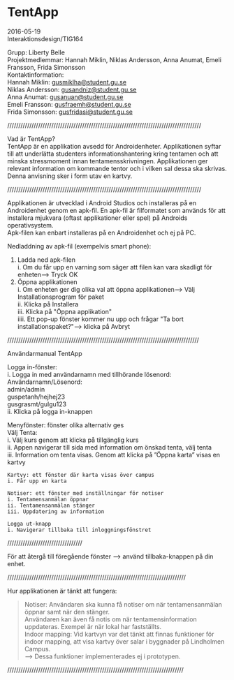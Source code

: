 # TentApp 
2016-05-19  
Interaktionsdesign/TIG164  
  
Grupp: Liberty Belle  
Projektmedlemmar: Hannah Miklin, Niklas Andersson, Anna Anumat, Emeli Fransson, Frida Simonsson  
Kontaktinformation:  
Hannah Miklin: gusmiklha@student.gu.se  
Niklas Andersson: gusandniz@student.gu.se  
Anna Anumat: gusanuan@student.gu.se     
Emeli Fransson: gusfraemh@student.gu.se     
Frida Simonsson: gusfridasi@student.gu.se    


////////////////////////////////////////////////////////////////////////////////////////  

Vad är TentApp?  
TentApp är en applikation avsedd för Androidenheter. Applikationen syftar till att underlätta studenters informationshantering kring tentamen och att minska stressmoment innan tentamensskrivningen. Applikationen ger relevant information om kommande tentor och i vilken sal dessa ska skrivas. Denna anvisning sker i form utav en kartvy.     
    
////////////////////////////////////////////////////////////////////////////////////////    
  
Applikationen är utvecklad i Android Studios och installeras på en Androidenhet genom en apk-fil. En apk-fil är filformatet som används för att installera mjukvara (oftast applikationer eller spel) på Androids operativsystem.  
Apk-filen kan enbart installeras på en Androidenhet och ej på PC.  
  
Nedladdning av apk-fil (exempelvis smart phone):  
  
1. Ladda ned apk-filen  
  i. Om du får upp en varning som säger att filen kan vara skadligt för enheten--> Tryck OK  
2. Öppna applikationen  
  i. Om enheten ger dig olika val att öppna applikationen--> Välj Installationsprogram för paket  
  ii. Klicka på Installera  
  iii. Klicka på "Öppna applikation"  
  iiii. Ett pop-up fönster kommer nu upp och frågar "Ta bort installationspaket?"--> klicka på Avbryt  
  
///////////////////////////////////////////////////////////////////////////////////////  
  
Användarmanual TentApp  
  
Logga in-fönster:  
  i. Logga in med användarnamn med tillhörande lösenord:  
	Användarnamn/Lösenord:  
	admin/admin  
	guspetanh/hejhej23  
	gusgrasmt/gulgu123  
  ii. Klicka på logga in-knappen 
  
    
Menyfönster: fönster olika alternativ ges  
    Välj Tenta:  
    i. Välj kurs genom att klicka på tillgänglig kurs  
    ii. Appen navigerar till sida med information om önskad tenta, välj tenta       
    iii. Information om tenta visas. Genom att klicka på ”Öppna karta” visas en kartvy  
  
    Kartvy: ett fönster där karta visas över campus  
    i. Får upp en karta   
 
    Notiser: ett fönster med inställningar för notiser  
    i. Tentamensanmälan öppnar  
    ii. Tentamensanmälan stänger   
    iii. Uppdatering av information  

    Logga ut-knapp
    i. Navigerar tillbaka till inloggningsfönstret
      
//////////////////////////////////     
  
För att återgå till föregående fönster --> använd tillbaka-knappen på din enhet.  
   
/////////////////////////////////////////////////////////////////////////////////  
   
Hur applikationen är tänkt att fungera:  
   
>Notiser: Användaren ska kunna få notiser om när tentamensanmälan öppnar samt när den stänger.  
	  Användaren kan även få notis om när tentamensinformation uppdateras. Exempel är när lokal har fastställts.  
>Indoor mapping: Vid kartvyn var det tänkt att finnas funktioner för indoor mapping, att visa kartvy över salar i byggnader på Lindholmen Campus.     
--> Dessa funktioner implementerades ej i prototypen.  
  
////////////////////////////////////////////////////////////////////////////////  
  



